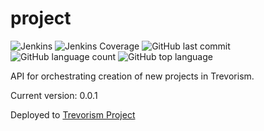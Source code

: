 # project 
![Jenkins](https://img.shields.io/jenkins/build/http/trevorism-build.eastus.cloudapp.azure.com/project)
![Jenkins Coverage](https://img.shields.io/jenkins/coverage/jacoco/http/trevorism-build.eastus.cloudapp.azure.com/project)
![GitHub last commit](https://img.shields.io/github/last-commit/trevorism/project)
![GitHub language count](https://img.shields.io/github/languages/count/trevorism/project)
![GitHub top language](https://img.shields.io/github/languages/top/trevorism/project)

API for orchestrating creation of new projects in Trevorism.

Current version: 0.0.1

Deployed to [Trevorism Project](https://project.trevorism.com)